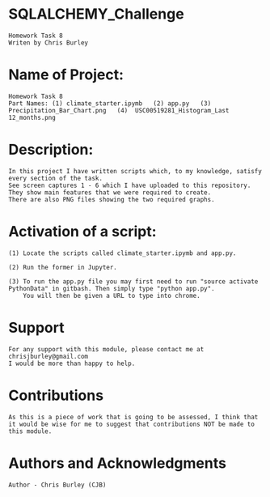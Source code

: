 # SQLALCHEMY_Challenge

    Homework Task 8
    Writen by Chris Burley

# Name of Project:

    Homework Task 8
    Part Names: (1) climate_starter.ipymb   (2) app.py   (3) Precipitation_Bar_Chart.png   (4)  USC00519281_Histogram_Last 12_months.png

# Description:

	In this project I have written scripts which, to my knowledge, satisfy every section of the task. 
	See screen captures 1 - 6 which I have uploaded to this repository. They show main features that we were required to create.
    There are also PNG files showing the two required graphs.

# Activation of a script:

    (1) Locate the scripts called climate_starter.ipymb and app.py. 
 
	(2) Run the former in Jupyter.

    (3) To run the app.py file you may first need to run "source activate PythonData" in gitbash. Then simply type "python app.py".
        You will then be given a URL to type into chrome.
    
    
# Support

    For any support with this module, please contact me at chrisjburley@gmail.com
    I would be more than happy to help.

# Contributions

    As this is a piece of work that is going to be assessed, I think that it would be wise for me to suggest that contributions NOT be made to this module.

# Authors and Acknowledgments

    Author - Chris Burley (CJB)


